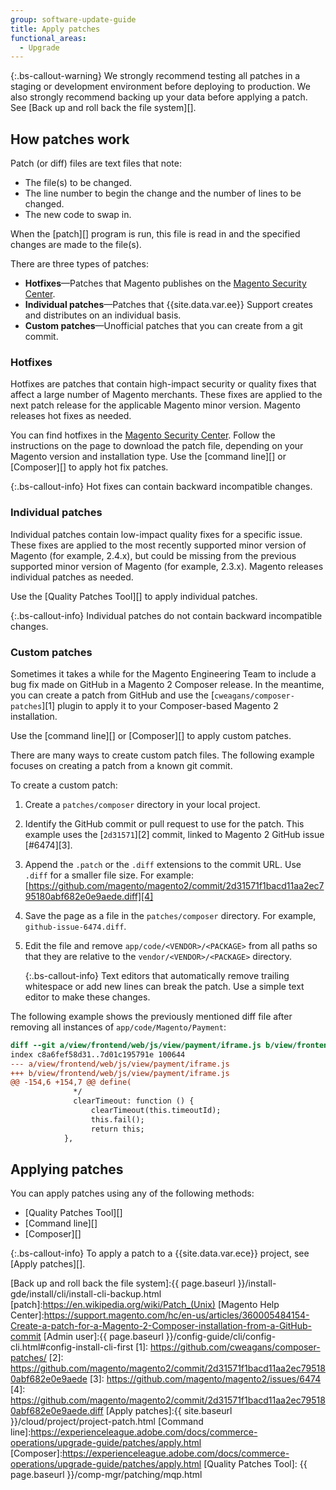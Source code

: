 ```yaml
---
group: software-update-guide
title: Apply patches
functional_areas:
  - Upgrade
---
```


{:.bs-callout-warning}
We strongly recommend testing all patches in a staging or development environment before deploying to production. We also strongly recommend backing up your data before applying a patch. See [Back up and roll back the file system][].

## How patches work

Patch (or diff) files are text files that note:

-  The file(s) to be changed.
-  The line number to begin the change and the number of lines to be changed.
-  The new code to swap in.

When the [patch][] program is run, this file is read in and the specified changes are made to the file(s).

There are three types of patches:

-  **Hotfixes**—Patches that Magento publishes on the [Magento Security Center][].
-  **Individual patches**—Patches that {{site.data.var.ee}} Support creates and distributes on an individual basis.
-  **Custom patches**—Unofficial patches that you can create from a git commit.

### Hotfixes

Hotfixes are patches that contain high-impact security or quality fixes that affect a large number of Magento merchants. These fixes are applied to the next patch release for the applicable Magento minor version. Magento releases hot fixes as needed.

You can find hotfixes in the [Magento Security Center][]. Follow the instructions on the page to download the patch file, depending on your Magento version and installation type. Use the [command line][] or [Composer][] to apply hot fix patches.

{:.bs-callout-info}
Hot fixes can contain backward incompatible changes.

### Individual patches

Individual patches contain low-impact quality fixes for a specific issue. These fixes are applied to the most recently supported minor version of Magento (for example, 2.4.x), but could be missing from the previous supported minor version of Magento (for example, 2.3.x). Magento releases individual patches as needed.

Use the [Quality Patches Tool][] to apply individual patches.

{:.bs-callout-info}
Individual patches do not contain backward incompatible changes.

### Custom patches

Sometimes it takes a while for the Magento Engineering Team to include a bug fix made on GitHub in a Magento 2 Composer release. In the meantime, you can create a patch from GitHub and use the [`cweagans/composer-patches`][1] plugin to apply it to your Composer-based Magento 2 installation.

Use the [command line][] or [Composer][] to apply custom patches.

There are many ways to create custom patch files. The following example focuses on creating a patch from a known git commit.

To create a custom patch:

1. Create a `patches/composer` directory in your local project.
1. Identify the GitHub commit or pull request to use for the patch. This example uses the [`2d31571`][2] commit, linked to Magento 2 GitHub issue [#6474][3].
1. Append the `.patch` or the `.diff` extensions to the commit URL. Use `.diff` for a smaller file size. For example: [https://github.com/magento/magento2/commit/2d31571f1bacd11aa2ec795180abf682e0e9aede.diff][4]
1. Save the page as a file in the `patches/composer` directory. For example, `github-issue-6474.diff`.
1. Edit the file and remove `app/code/<VENDOR>/<PACKAGE>` from all paths so that they are relative to the `vendor/<VENDOR>/<PACKAGE>` directory.

   {:.bs-callout-info}
   Text editors that automatically remove trailing whitespace or add new lines can break the patch. Use a simple text editor to make these changes.

The following example shows the previously mentioned diff file after removing all instances of `app/code/Magento/Payment`:

```diff
diff --git a/view/frontend/web/js/view/payment/iframe.js b/view/frontend/web/js/view/payment/iframe.js
index c8a6fef58d31..7d01c195791e 100644
--- a/view/frontend/web/js/view/payment/iframe.js
+++ b/view/frontend/web/js/view/payment/iframe.js
@@ -154,6 +154,7 @@ define(
              */
              clearTimeout: function () {
                  clearTimeout(this.timeoutId);
                  this.fail();
                  return this;
            },
```

## Applying patches

You can apply patches using any of the following methods:

-  [Quality Patches Tool][]
-  [Command line][]
-  [Composer][]

{:.bs-callout-info}
To apply a patch to a {{site.data.var.ece}} project, see [Apply patches][].

<!-- Link Definitions -->

[Magento Security Center]:https://magento.com/security/patches
[-p1 instead of -p0]:http://man7.org/linux/man-pages/man1/patch.1.html
[Back up and roll back the file system]:{{ page.baseurl }}/install-gde/install/cli/install-cli-backup.html
[patch]:https://en.wikipedia.org/wiki/Patch_(Unix)
[Magento Help Center]:https://support.magento.com/hc/en-us/articles/360005484154-Create-a-patch-for-a-Magento-2-Composer-installation-from-a-GitHub-commit
[Admin user]:{{ page.baseurl }}/config-guide/cli/config-cli.html#config-install-cli-first
[1]: https://github.com/cweagans/composer-patches/
[2]: https://github.com/magento/magento2/commit/2d31571f1bacd11aa2ec795180abf682e0e9aede
[3]: https://github.com/magento/magento2/issues/6474
[4]: https://github.com/magento/magento2/commit/2d31571f1bacd11aa2ec795180abf682e0e9aede.diff
[Apply patches]:{{ site.baseurl }}/cloud/project/project-patch.html
[Command line]:https://experienceleague.adobe.com/docs/commerce-operations/upgrade-guide/patches/apply.html
[Composer]:https://experienceleague.adobe.com/docs/commerce-operations/upgrade-guide/patches/apply.html
[Quality Patches Tool]: {{ page.baseurl }}/comp-mgr/patching/mqp.html
